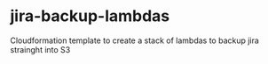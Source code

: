 # jira-backup-lambdas
Cloudformation template to create a stack of lambdas to backup jira strainght into S3
